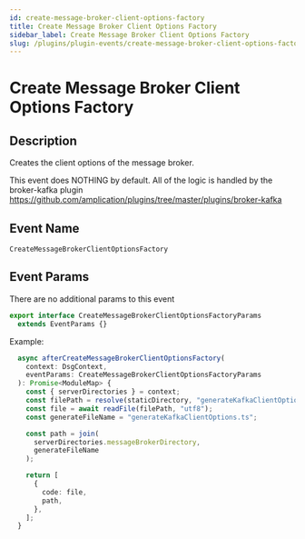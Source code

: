 ```yaml
---
id: create-message-broker-client-options-factory
title: Create Message Broker Client Options Factory
sidebar_label: Create Message Broker Client Options Factory
slug: /plugins/plugin-events/create-message-broker-client-options-factory
---
```


# Create Message Broker Client Options Factory

## Description

Creates the client options of the message broker.

This event does NOTHING by default. All of the logic is handled by the broker-kafka plugin https://github.com/amplication/plugins/tree/master/plugins/broker-kafka

## Event Name

`CreateMessageBrokerClientOptionsFactory`

## Event Params

There are no additional params to this event

```ts
export interface CreateMessageBrokerClientOptionsFactoryParams
  extends EventParams {}
```

Example:

```ts
  async afterCreateMessageBrokerClientOptionsFactory(
    context: DsgContext,
    eventParams: CreateMessageBrokerClientOptionsFactoryParams
  ): Promise<ModuleMap> {
    const { serverDirectories } = context;
    const filePath = resolve(staticDirectory, "generateKafkaClientOptions.ts");
    const file = await readFile(filePath, "utf8");
    const generateFileName = "generateKafkaClientOptions.ts";

    const path = join(
      serverDirectories.messageBrokerDirectory,
      generateFileName
    );

    return [
      {
        code: file,
        path,
      },
    ];
  }
```

